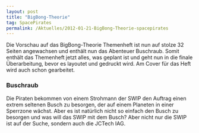 ```yaml
---
layout: post
title: "BigBong-Theorie"
tag: SpacePirates
permalink: /Aktuelles/2012-01-21-BigBong-Theorie-spacepirates
---
```


Die Vorschau auf das BigBong-Theorie Themenheft ist nun auf stolze 32 Seiten angewachsen und enthält nun das Abenteuer Buschraub. Somit enthält das Themenheft jetzt alles, was geplant ist und geht nun in die finale Überarbeitung, bevor es layoutet und gedruckt wird. Am Cover für das Heft wird auch schon gearbeitet.

### Buschraub

Die Piraten bekommen von einem Strohmann der SWIP den Auftrag einen extrem seltenen Busch zu besorgen, der auf einem Planeten in einer Sperrzone wächst. Aber es ist natürlich nicht so einfach den Busch zu besorgen und was will das SWIP mit dem Busch? Aber nicht nur die SWIP ist auf der Suche, sondern auch die JCTech IAG.

